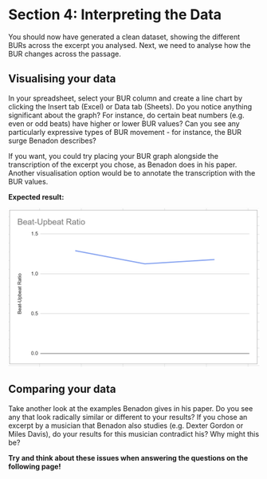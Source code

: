 # Section 4: Interpreting the Data
You should now have generated a clean dataset, showing the different BURs across the excerpt you analysed. Next, we need to analyse how the BUR changes across the passage.

## Visualising your data
In your spreadsheet, select your BUR column and create a line chart by clicking the Insert tab (Excel) or Data tab (Sheets). Do you notice anything significant about the graph? For instance, do certain beat numbers (e.g. even or odd beats) have higher or lower BUR values? Can you see any particularly expressive types of BUR movement - for instance, the BUR surge Benadon describes?

If you want, you could try placing your BUR graph alongside the transcription of the excerpt you chose, as Benadon does in his paper. Another visualisation option would be to annotate the transcription with the BUR values.

**Expected result:**

![](ex2_burgraph.png)

## Comparing your data
Take another look at the examples Benadon gives in his paper. Do you see any that look radically similar or different to your results? If you chose an excerpt by a musician that Benadon also studies (e.g. Dexter Gordon or Miles Davis), do your results for this musician contradict his? Why might this be?

**Try and think about these issues when answering the questions on the following page!**